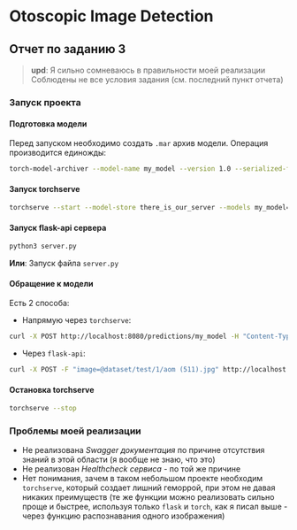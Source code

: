 # Otoscopic Image Detection


## Отчет по заданию 3

> **upd**: Я сильно сомневаюсь в правильности моей реализации
> Соблюдены не все условия задания (см. последний пункт отчета)
### Запуск проекта

#### Подготовка модели
Перед запуском необходимо создать `.mar` архив модели. Операция производится единожды:

```bash
torch-model-archiver --model-name my_model --version 1.0 --serialized-file model.pth --handler handler.py --extra-files "class_mapping.json" --export-path there_is_our_server --force
```

#### Запуск torchserve
```bash
torchserve --start --model-store there_is_our_server --models my_model=my_model.mar --ncs --disable-token-auth
```

#### Запуск flask-api сервера
```bash
python3 server.py
```

**Или**:
Запуск файла `server.py`

#### Обращение к модели
Есть 2 способа:

- Напрямую через `torchserve`:
```bash
curl -X POST http://localhost:8080/predictions/my_model -H "Content-Type: image/jpeg" --data-binary "@path.jpg
```
- Через `flask-api`:
```bash
curl -X POST -F "image=@dataset/test/1/aom (511).jpg" http://localhost:5000/predict
```

#### Остановка torchserve
```bash
torchserve --stop
```

### Проблемы моей реализации
- Не реализована *Swagger документация* по причине отсутствия знаний в этой области (я вообще не знаю, что это)
- Не реализован *Healthcheck сервиса* - по той же причине
- Нет понимания, зачем в таком небольшом проекте необходим `torchserve`, который создает лишний геморрой, при этом не давая никаких преимуществ (те же функции можно реализовать сильно проще и быстрее, используя только `flask` и `torch`, как я писал выше - через функцию распознавания одного изображения)
